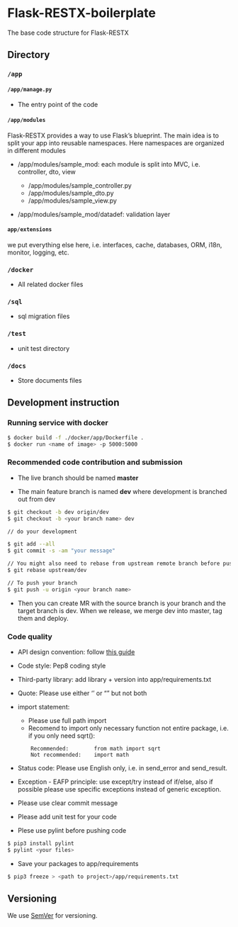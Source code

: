# **Flask-RESTX-boilerplate**

The base code structure for Flask-RESTX

Directory 
---

### `/app`

#### `/app/manage.py`

- The entry point of the code

#### `/app/modules`

Flask-RESTX provides a way to use Flask’s blueprint. The main idea is to split your app into reusable namespaces. Here namespaces are organized in different modules

- /app/modules/sample_mod:  each module is split into MVC, i.e. controller, dto, view
	- /app/modules/sample_controller.py
	- /app/modules/sample_dto.py
	- /app/modules/sample_view.py

- /app/modules/sample_mod/datadef: validation layer
		
#### `app/extensions` 

we put everything else here, i.e. interfaces, cache, databases, ORM, i18n, monitor, logging, etc.


### `/docker`

- All related docker files


### `/sql`

- sql migration files

### `/test`

- unit test directory

### `/docs`

- Store documents files


Development instruction
---

### Running service with docker

```bash
$ docker build -f ./docker/app/Dockerfile .
$ docker run <name of image> -p 5000:5000
```

### Recommended code contribution and submission 

- The live branch should be named **master**

- The main feature branch is named **dev** where development is branched out from dev

```bash
$ git checkout -b dev origin/dev
$ git checkout -b <your branch name> dev

// do your development

$ git add --all 
$ git commit -s -am "your message"

// You might also need to rebase from upstream remote branch before pushing
$ git rebase upstream/dev

// To push your branch
$ git push -u origin <your branch name>
```

- Then you can create MR with the source branch is your branch and the target branch is dev. When we release, we merge dev into master, tag them and deploy.


### Code quality
- API design convention:  follow [this guide](https://stackoverflow.blog/2020/03/02/best-practices-for-rest-api-design)
- Code style: Pep8 coding style
- Third-party library: add library + version into app/requirements.txt 
- Quote: Please use either ‘’ or “” but not both
- import statement:
	- Please use full path import
	- Recomend to import only necessary function not entire package, i.e. if you only need sqrt():
	```
		Recommended:  		from math import sqrt
		Not recommended:  	import math
	```

- Status code: Please use English only, i.e. in send_error and send_result.
- Exception - EAFP principle: use except/try instead of if/else, also if possible please use specific exceptions instead of generic exception.
- Please use clear commit message
- Please add unit test for your code
- Plese use pylint before pushing code

```bash
$ pip3 install pylint
$ pylint <your files>
```

- Save your packages to app/requirements

```bash
$ pip3 freeze > <path to project>/app/requirements.txt
```

Versioning
---
We use [SemVer](http://semver.org/) for versioning.
